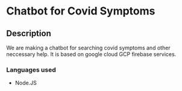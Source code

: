 # Chatbot for Covid Symptoms
## Description
We are making a chatbot for searching covid symptoms and other neccessary help. It is based on google cloud GCP firebase services.

### Languages used
- Node.JS

